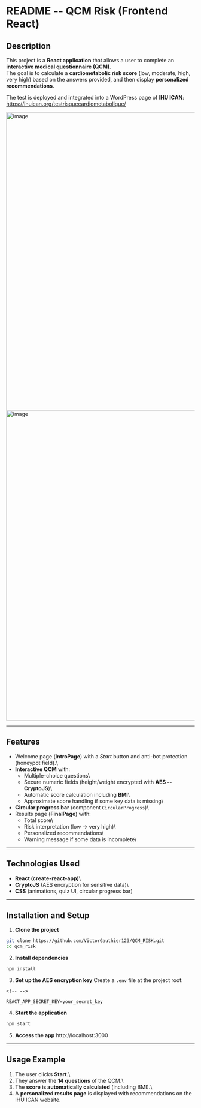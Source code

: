 # README -- QCM Risk (Frontend React)

## Description

This project is a **React application** that allows a user to complete
an **interactive medical questionnaire (QCM)**.\
The goal is to calculate a **cardiometabolic risk score** (low,
moderate, high, very high) based on the answers provided, and then
display **personalized recommendations**.

The test is deployed and integrated into a WordPress page of **IHU
ICAN**:\
https://ihuican.org/testrisquecardiometabolique/

<img width="1565" height="795" alt="image" src="https://github.com/user-attachments/assets/dbd6967a-ff1f-49d3-b7d1-4b1c6d013960" />

<img width="1802" height="829" alt="image" src="https://github.com/user-attachments/assets/5856a90b-1324-4eb1-b71f-bf9be2e08e7f" />



------------------------------------------------------------------------

## Features

-   Welcome page (**IntroPage**) with a *Start* button and anti-bot
    protection (honeypot field).\
-   **Interactive QCM** with:
    -   Multiple-choice questions\
    -   Secure numeric fields (height/weight encrypted with **AES --
        CryptoJS**)\
    -   Automatic score calculation including **BMI**\
    -   Approximate score handling if some key data is missing\
-   **Circular progress bar** (component `CircularProgress`)\
-   Results page (**FinalPage**) with:
    -   Total score\
    -   Risk interpretation (low → very high)\
    -   Personalized recommendations\
    -   Warning message if some data is incomplete\

------------------------------------------------------------------------

## Technologies Used

-   **React (create-react-app)**\
-   **CryptoJS** (AES encryption for sensitive data)\
-   **CSS** (animations, quiz UI, circular progress bar)

------------------------------------------------------------------------

## Installation and Setup

1.  **Clone the project**

``` bash
git clone https://github.com/VictorGauthier123/QCM_RISK.git
cd qcm_risk
```

2.  **Install dependencies**

``` bash
npm install
```

3.  **Set up the AES encryption key** Create a `.env` file at the
    project root:

```{=html}
<!-- -->
```
    REACT_APP_SECRET_KEY=your_secret_key

4.  **Start the application**

``` bash
npm start
```

5.  **Access the app** http://localhost:3000

------------------------------------------------------------------------

## Usage Example

1.  The user clicks **Start**.\
2.  They answer the **14 questions** of the QCM.\
3.  The **score is automatically calculated** (including BMI).\
4.  A **personalized results page** is displayed with recommendations on the IHU ICAN website.
